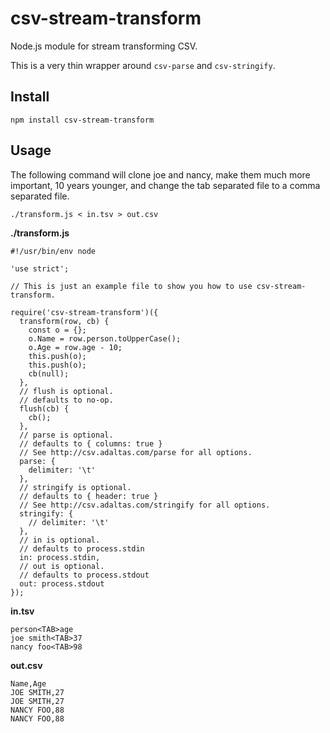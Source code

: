 # csv-stream-transform

Node.js module for stream transforming CSV.

This is a very thin wrapper around `csv-parse` and `csv-stringify`.

## Install

```
npm install csv-stream-transform
```

## Usage

The following command will clone joe and nancy, make them much more important,
10 years younger, and change the tab separated file to a comma separated file.

```
./transform.js < in.tsv > out.csv
```

**./transform.js**

```
#!/usr/bin/env node

'use strict';

// This is just an example file to show you how to use csv-stream-transform.

require('csv-stream-transform')({
  transform(row, cb) {
    const o = {};
    o.Name = row.person.toUpperCase();
    o.Age = row.age - 10;
    this.push(o);
    this.push(o);
    cb(null);
  },
  // flush is optional.
  // defaults to no-op.
  flush(cb) {
    cb();
  },
  // parse is optional.
  // defaults to { columns: true }
  // See http://csv.adaltas.com/parse for all options.
  parse: {
    delimiter: '\t'
  },
  // stringify is optional.
  // defaults to { header: true }
  // See http://csv.adaltas.com/stringify for all options.
  stringify: {
    // delimiter: '\t'
  },
  // in is optional.
  // defaults to process.stdin
  in: process.stdin,
  // out is optional.
  // defaults to process.stdout
  out: process.stdout
});
```

**in.tsv**

```
person<TAB>age
joe smith<TAB>37
nancy foo<TAB>98
```

**out.csv**

```
Name,Age
JOE SMITH,27
JOE SMITH,27
NANCY FOO,88
NANCY FOO,88
```